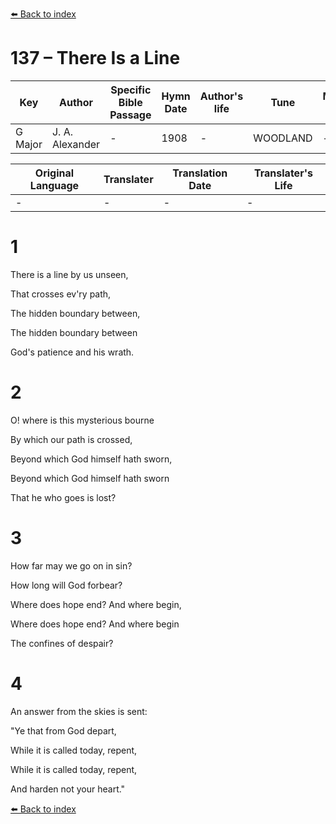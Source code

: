 [⬅️ Back to index](../README.md)

# 137 – There Is a Line

Key | Author   | Specific Bible Passage     |Hymn Date |Author's life |Tune |Metrical Pattern   |Composer/Source
-- | --------- | ---------------------------|----------|--------------|-----|-------------------|-------------  
G Major |J. A. Alexander |- |1908 |- |WOODLAND |- |N. D. Gould

Original Language | Translater | Translation Date   | Translater's Life  
----------------- | --------- | --------------------|-------------     
\- |- |- |-




# 1

There is a line by us unseen,

That crosses ev'ry path,

The hidden boundary between,

The hidden boundary between

God's patience and his wrath.



# 2

O!  where is this mysterious bourne

By which our path is crossed,

Beyond which God himself hath sworn,

Beyond which God himself hath sworn

That he who goes is lost?



# 3

How far may we go on in sin?

How long will God forbear?

Where does hope end?  And where begin, 

Where does hope end?  And where begin

The confines of despair?



# 4

An answer from the skies is sent:

"Ye that from God depart,

While it is called today, repent,

While it is called today, repent,

And harden not your heart."

[⬅️ Back to index](../README.md)

